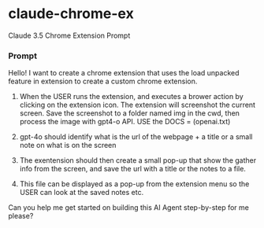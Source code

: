 # claude-chrome-ex
Claude 3.5 Chrome Extension Prompt

### Prompt
Hello! I want to create a chrome extension that uses the load unpacked feature in extension to create a custom chrome extension.

1. When the USER runs the extension, and executes a brower action by clicking on the extension icon. The extension will screenshot the current screen. Save the screenshot to a folder named img in the cwd, then process the image with gpt4-o API. USE the DOCS = (openai.txt) 

2. gpt-4o should identify what is the url of the webpage + a title or a small note on what is on the screen

3. The exentension should then create a small pop-up that show the gather info from the screen, and save the url with a title or the notes to a file.

4. This file can be displayed as a pop-up from the extension menu so the USER can look at the saved notes etc.

Can you help me get started on building this AI Agent step-by-step for me please?
